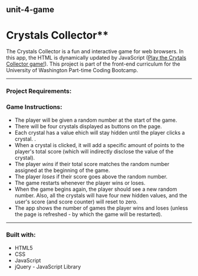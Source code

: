 ## unit-4-game 

# Crystals Collector**

The Crystals Collector is a fun and interactive game for web browsers. In this app, the HTML is dynamically updated by JavaScript ([Play the Crytals Collector game!](https://heidijvr.github.io/unit-4-game/)).
This project is part of the front-end curriculum for the University of Washington Part-time Coding Bootcamp. 

-----


### Project Requirements:

### Game Instructions:

  * The player will be given a random number at the start of the game. 
  * There will be four crystals displayed as buttons on the page.
  * Each crystal has a value ehich will stay hidden until the player clicks a crystal.  .
  * When a crystal is clicked, it will add a specific amount of points to the player's total score (which will indirectly
    disclose the value of the crystal). 
  * The player *wins* if their total score matches the random number assigned at the beginning of the game.
  * The player *loses* if their score goes above the random number.
  * The game restarts whenever the player wins or loses.
* When the game begins again, the player should see a new random number. Also, all the crystals will have four new hidden values, and
  the user's score (and score counter) will reset to zero.
* The app shows the number of games the player wins and loses (unless the page is refreshed - by which the game will be restarted).


-----

### Built with:

* HTML5
* CSS
* JavaScript
* jQuery - JavaScript Library

